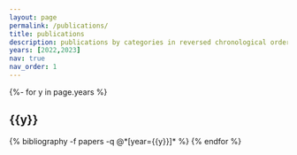 ```yaml
---
layout: page
permalink: /publications/
title: publications
description: publications by categories in reversed chronological order. generated by jekyll-scholar.
years: [2022,2023]
nav: true
nav_order: 1
---
```

<!-- _pages/publications.md -->
<div class="publications">

{%- for y in page.years %}
  <h2 class="year">{{y}}</h2>
  {% bibliography -f papers -q @*[year={{y}}]* %}
{% endfor %}

</div>